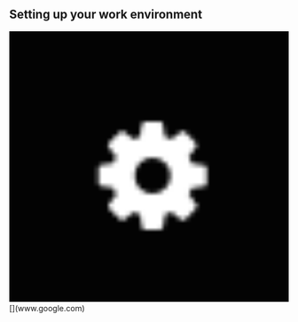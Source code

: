 Setting up your work environment
--------------------------------



 <img src="../../assets/middleware/rhpam-7-workshop/gear-icon.png" width="800" />
[](www.google.com)
